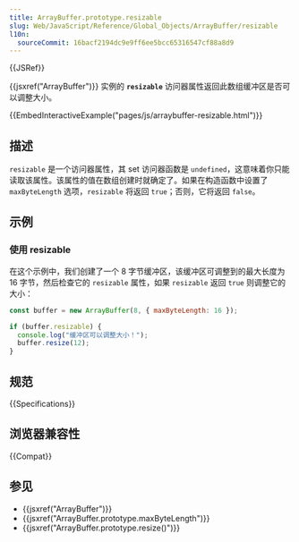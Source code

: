 ```yaml
---
title: ArrayBuffer.prototype.resizable
slug: Web/JavaScript/Reference/Global_Objects/ArrayBuffer/resizable
l10n:
  sourceCommit: 16bacf2194dc9e9ff6ee5bcc65316547cf88a8d9
---
```


{{JSRef}}

{{jsxref("ArrayBuffer")}} 实例的 **`resizable`** 访问器属性返回此数组缓冲区是否可以调整大小。

{{EmbedInteractiveExample("pages/js/arraybuffer-resizable.html")}}

## 描述

`resizable` 是一个访问器属性，其 set 访问器函数是 `undefined`，这意味着你只能读取该属性。该属性的值在数组创建时就确定了。如果在构造函数中设置了 `maxByteLength` 选项，`resizable` 将返回 `true`；否则，它将返回 `false`。

## 示例

### 使用 resizable

在这个示例中，我们创建了一个 8 字节缓冲区，该缓冲区可调整到的最大长度为 16 字节，然后检查它的 `resizable` 属性，如果 `resizable` 返回 `true` 则调整它的大小：

```js
const buffer = new ArrayBuffer(8, { maxByteLength: 16 });

if (buffer.resizable) {
  console.log("缓冲区可以调整大小！");
  buffer.resize(12);
}
```

## 规范

{{Specifications}}

## 浏览器兼容性

{{Compat}}

## 参见

- {{jsxref("ArrayBuffer")}}
- {{jsxref("ArrayBuffer.prototype.maxByteLength")}}
- {{jsxref("ArrayBuffer.prototype.resize()")}}
